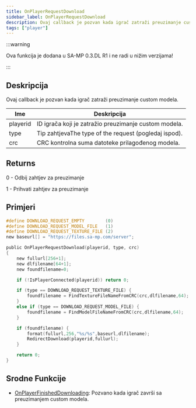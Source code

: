```yaml
---
title: OnPlayerRequestDownload
sidebar_label: OnPlayerRequestDownload
description: Ovaj callback je pozvan kada igrač zatraži preuzimanje custom modela.
tags: ["player"]
---
```


:::warning

Ova funkcija je dodana u SA-MP 0.3.DL R1 i ne radi u nižim verzijama!

:::

## Deskripcija

Ovaj callback je pozvan kada igrač zatraži preuzimanje custom modela.

| Ime      | Deskripcija                                           |
| -------- | ----------------------------------------------------- |
| playerid | ID igrača koji je zatražio preuzimanje custom modela. |
| type     | Tip zahtjevaThe type of the request (pogledaj ispod). |
| crc      | CRC kontrolna suma datoteke prilagođenog modela.      |

## Returns

0 - Odbij zahtjev za preuzimanje

1 - Prihvati zahtjev za preuzimanje

## Primjeri

```c
#define DOWNLOAD_REQUEST_EMPTY        (0)
#define DOWNLOAD_REQUEST_MODEL_FILE   (1)
#define DOWNLOAD_REQUEST_TEXTURE_FILE (2)
new baseurl[] = "https://files.sa-mp.com/server";

public OnPlayerRequestDownload(playerid, type, crc)
{
    new fullurl[256+1];
    new dlfilename[64+1];
    new foundfilename=0;

    if (!IsPlayerConnected(playerid)) return 0;

    if (type == DOWNLOAD_REQUEST_TEXTURE_FILE) {
        foundfilename = FindTextureFileNameFromCRC(crc,dlfilename,64);
    }
    else if (type == DOWNLOAD_REQUEST_MODEL_FILE) {
        foundfilename = FindModelFileNameFromCRC(crc,dlfilename,64);
    }

    if (foundfilename) {
        format(fullurl,256,"%s/%s",baseurl,dlfilename);
        RedirectDownload(playerid,fullurl);
    }

    return 0;
}
```

## Srodne Funkcije

- [OnPlayerFinishedDownloading](OnPlayerFinishedDownloading.md): Pozvano kada igrač završi sa preuzimanjem custom modela.
